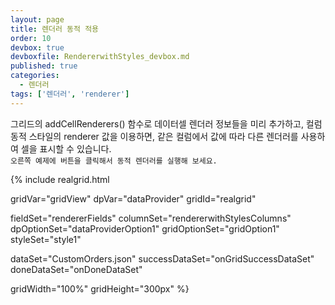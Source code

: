 ```yaml
---
layout: page
title: 렌더러 동적 적용
order: 10
devbox: true
devboxfile: RendererwithStyles_devbox.md
published: true
categories:
  - 렌더러
tags: ['렌더러', 'renderer']
---
```


그리드의 addCellRenderers() 함수로 데이터셀 렌더러 정보들을 미리 추가하고, 컬럼 동적 스타일의 renderer 값을 이용하면, 같은 컬럼에서 값에 따라 다른 렌더러를 사용하여 셀을 표시할 수 있습니다.  
`오른쪽 예제에 버튼을 클릭해서 동적 렌더러를 실행해 보세요.`

<script>
var onGridSuccessDataSet = function(data, textStatus, jqXHR) {
	dataProvider.setRows(data);
}

var onDoneDataSet = function() {
	gridView.setDisplayOptions({rowHeight:30});
	gridView.setFooter({visible: false});
}
</script>

{% include realgrid.html

  gridVar="gridView"
  dpVar="dataProvider"
  gridId="realgrid"

  fieldSet="rendererFields"
  columnSet="rendererwithStylesColumns"
  dpOptionSet="dataProviderOption1"
  gridOptionSet="gridOption1"
  styleSet="style1"

  dataSet="CustomOrders.json"
  successDataSet="onGridSuccessDataSet"  
  doneDataSet="onDoneDataSet"

  gridWidth="100%"
  gridHeight="300px" %}